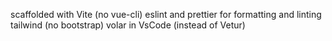 scaffolded with Vite (no vue-cli)
eslint and prettier for formatting and linting
tailwind (no bootstrap)
volar in VsCode (instead of Vetur)

